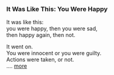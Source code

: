 ### It Was Like This: You Were Happy

It was like this:  
you were happy, then you were sad,  
then happy again, then not.  

It went on.  
You were innocent or you were guilty.  
Actions were taken, or not.  
.... [more](https://poets.org/poem/it-was-you-were-happy)
